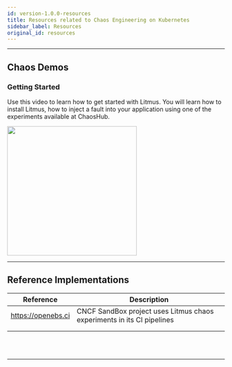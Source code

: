 ```yaml
---
id: version-1.0.0-resources 
title: Resources related to Chaos Engineering on Kubernetes
sidebar_label: Resources 
original_id: resources
---
```

------

## Chaos Demos



### Getting Started

Use this video to learn how to get started with Litmus. You will learn how to install Litmus, how to inject a fault into your application using one of the experiments available at ChaosHub.

<a href="https://asciinema.org/a/G9TcXpgikLuGTBY7btIUNSuWN" target="_blank">

<img src="/docs/assets/getstarted.svg" width="300">

</a>

<hr>

## Reference Implementations

| Reference          | Description                                                  |
| ------------------ | ------------------------------------------------------------ |
| https://openebs.ci | CNCF SandBox project uses Litmus chaos experiments in its CI pipelines |
|                    |                                                              |
|                    |                                                              |

<br>

<br>

<hr>

<br>

<br>

<!-- Global site tag (gtag.js) - Google Analytics -->

<script async src="https://www.googletagmanager.com/gtag/js?id=UA-92076314-12"></script>
<script>
  window.dataLayer = window.dataLayer || [];
  function gtag(){dataLayer.push(arguments);}
  gtag('js', new Date());

  gtag('config', 'UA-92076314-12');
</script>
